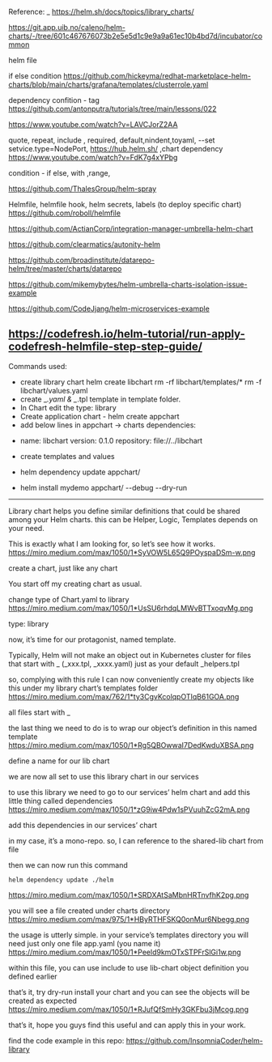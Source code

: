 Reference: _
https://helm.sh/docs/topics/library_charts/

https://git.app.uib.no/caleno/helm-charts/-/tree/601c467676073b2e5e5d1c9e9a9a61ec10b4bd7d/incubator/common

helm file

if else condition
https://github.com/hickeyma/redhat-marketplace-helm-charts/blob/main/charts/grafana/templates/clusterrole.yaml

dependency confition - tag 
https://github.com/antonputra/tutorials/tree/main/lessons/022

https://www.youtube.com/watch?v=LAVCJorZ2AA

quote, repeat, include , required, default,nindent,toyaml, --set setvice.type=NodePort, https://hub.helm.sh/ ,chart dependency
https://www.youtube.com/watch?v=FdK7g4xYPbg

condition - if else, with ,range,

https://github.com/ThalesGroup/helm-spray

Helmfile, helmfile hook, helm secrets, labels (to deploy specific chart)
https://github.com/roboll/helmfile

https://github.com/ActianCorp/integration-manager-umbrella-helm-chart

https://github.com/clearmatics/autonity-helm

https://github.com/broadinstitute/datarepo-helm/tree/master/charts/datarepo

https://github.com/mikemybytes/helm-umbrella-charts-isolation-issue-example

https://github.com/CodeJjang/helm-microservices-example

https://codefresh.io/helm-tutorial/run-apply-codefresh-helmfile-step-step-guide/
-----------------------------------------------------
Commands used:

* create library chart
helm create libchart
rm -rf libchart/templates/*
rm -f libchart/values.yaml 
* create  _*.yaml & _*.tpl template in template folder.
* In Chart edit the type: library
* Create application chart - helm create appchart
* add below lines in appchart -> charts
dependencies:
- name: libchart
  version: 0.1.0
  repository: file://../libchart
* create templates and values

* helm dependency update appchart/
* helm install mydemo appchart/ --debug --dry-run

----------------------------------------------------------------------------------------------

Library chart helps you define similar definitions that could be shared among your Helm charts. this can be Helper, Logic, Templates depends on your need.

This is exactly what I am looking for, so let’s see how it works.
https://miro.medium.com/max/1050/1*SyVOW5L65Q9POyspaDSm-w.png

create a chart, just like any chart

You start off my creating chart as usual.

change type of Chart.yaml to library
https://miro.medium.com/max/1050/1*UsSU6rhdqLMWvBTTxoqvMg.png

type: library

now, it’s time for our protagonist, named template.

Typically, Helm will not make an object out in Kubernetes cluster for files that start with _ (_xxx.tpl, _xxxx.yaml) just as your default _helpers.tpl

so, complying with this rule I can now conveniently create my objects like this under my library chart’s templates folder
https://miro.medium.com/max/762/1*ty3CgvKcolqpOTIqB61GOA.png

all files start with _

the last thing we need to do is to wrap our object’s definition in this named template
https://miro.medium.com/max/1050/1*Rg5QBOwwaI7DedKwduXBSA.png

define a name for our lib chart

we are now all set to use this library chart in our services

to use this library we need to go to our services’ helm chart and add this little thing called dependencies
https://miro.medium.com/max/1050/1*zG9iw4Pdw1sPVuuhZcG2mA.png

add this dependencies in our services’ chart

in my case, it’s a mono-repo. so, I can reference to the shared-lib chart from file

then we can now run this command

    helm dependency update ./helm
https://miro.medium.com/max/1050/1*SRDXAtSaMbnHRTnvfhK2pg.png


you will see a file created under charts directory
https://miro.medium.com/max/975/1*HByRTHFSKQ0onMur6Nbegg.png

the usage is utterly simple. in your service’s templates directory you will need just only one file app.yaml (you name it)
https://miro.medium.com/max/1050/1*Peeld9kmOTxSTPFrSlGi1w.png

within this file, you can use include to use lib-chart object definition you defined earlier

that’s it, try dry-run install your chart and you can see the objects will be created as expected
https://miro.medium.com/max/1050/1*RJufQfSmHy3GKFbu3jMcog.png

that’s it, hope you guys find this useful and can apply this in your work.

find the code example in this repo: https://github.com/InsomniaCoder/helm-library
